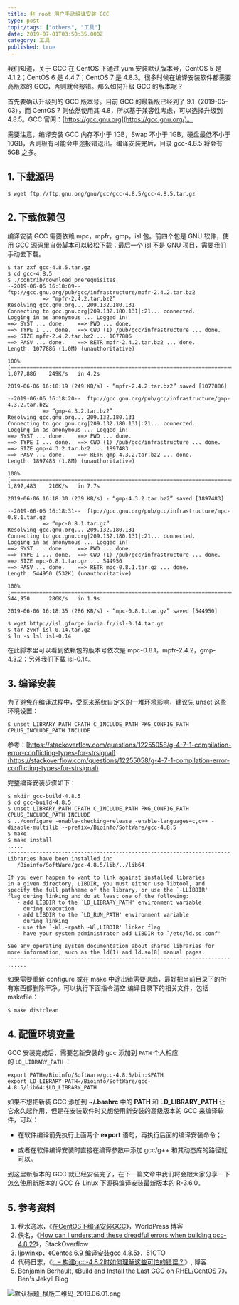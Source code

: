 ```yaml
---
title: 非 root 用户手动编译安装 GCC
type: post
topic/tags: ["others", "工具"]
date: 2019-07-01T03:50:35.000Z
category: 工具
published: true
---
```


我们知道，关于 GCC 在 CentOS 下通过 yum 安装默认版本号，CentOS 5 是 4.1.2；CentOS 6 是 4.4.7；CentOS 7 是 4.8.3。很多时候在编译安装软件都需要高版本的 GCC，否则就会报错。那么如何升级 GCC 的版本呢？

首先要确认升级到的 GCC 版本号。目前 GCC 的最新版已经到了 9.1（2019-05-03），而 CentOS 7 则依然使用其 4.8，所以基于兼容性考虑，可以选择升级到 4.8.5。GCC 官网：[https://gcc.gnu.org](https://gcc.gnu.org/)。

需要注意，编译安装 GCC 内存不小于 1GB，Swap 不小于 1GB，硬盘最低不小于 10GB，否则极有可能会中途报错退出。编译安装完后，目录 gcc-4.8.5 将会有 5GB 之多。



## 1. 下载源码

```shell
$ wget ftp://ftp.gnu.org/gnu/gcc/gcc-4.8.5/gcc-4.8.5.tar.gz
```



## 2. 下载依赖包

编译安装 GCC 需要依赖 mpc，mpfr，gmp，isl 包。前四个包是 GNU 软件，使用 GCC 源码里自带脚本可以轻松下载；最后一个 isl 不是 GNU 项目，需要我们手动去下载。
```shell
$ tar zxf gcc-4.8.5.tar.gz
$ cd gcc-4.8.5
$ ./contrib/download_prerequisites
--2019-06-06 16:18:09--  ftp://gcc.gnu.org/pub/gcc/infrastructure/mpfr-2.4.2.tar.bz2
           => “mpfr-2.4.2.tar.bz2”
Resolving gcc.gnu.org... 209.132.180.131
Connecting to gcc.gnu.org|209.132.180.131|:21... connected.
Logging in as anonymous ... Logged in!
==> SYST ... done.    ==> PWD ... done.
==> TYPE I ... done.  ==> CWD (1) /pub/gcc/infrastructure ... done.
==> SIZE mpfr-2.4.2.tar.bz2 ... 1077886
==> PASV ... done.    ==> RETR mpfr-2.4.2.tar.bz2 ... done.
Length: 1077886 (1.0M) (unauthoritative)

100%[=================================================================================>] 1,077,886    249K/s   in 4.2s

2019-06-06 16:18:19 (249 KB/s) - “mpfr-2.4.2.tar.bz2” saved [1077886]

--2019-06-06 16:18:20--  ftp://gcc.gnu.org/pub/gcc/infrastructure/gmp-4.3.2.tar.bz2
           => “gmp-4.3.2.tar.bz2”
Resolving gcc.gnu.org... 209.132.180.131
Connecting to gcc.gnu.org|209.132.180.131|:21... connected.
Logging in as anonymous ... Logged in!
==> SYST ... done.    ==> PWD ... done.
==> TYPE I ... done.  ==> CWD (1) /pub/gcc/infrastructure ... done.
==> SIZE gmp-4.3.2.tar.bz2 ... 1897483
==> PASV ... done.    ==> RETR gmp-4.3.2.tar.bz2 ... done.
Length: 1897483 (1.8M) (unauthoritative)

100%[=================================================================================>] 1,897,483    210K/s   in 7.7s

2019-06-06 16:18:30 (239 KB/s) - “gmp-4.3.2.tar.bz2” saved [1897483]

--2019-06-06 16:18:31--  ftp://gcc.gnu.org/pub/gcc/infrastructure/mpc-0.8.1.tar.gz
           => “mpc-0.8.1.tar.gz”
Resolving gcc.gnu.org... 209.132.180.131
Connecting to gcc.gnu.org|209.132.180.131|:21... connected.
Logging in as anonymous ... Logged in!
==> SYST ... done.    ==> PWD ... done.
==> TYPE I ... done.  ==> CWD (1) /pub/gcc/infrastructure ... done.
==> SIZE mpc-0.8.1.tar.gz ... 544950
==> PASV ... done.    ==> RETR mpc-0.8.1.tar.gz ... done.
Length: 544950 (532K) (unauthoritative)

100%[=================================================================================>] 544,950      286K/s   in 1.9s

2019-06-06 16:18:35 (286 KB/s) - “mpc-0.8.1.tar.gz” saved [544950]

$ wget http://isl.gforge.inria.fr/isl-0.14.tar.gz
$ tar zvxf isl-0.14.tar.gz
$ ln -s lsl isl-0.14
```

在此脚本里可以看到依赖包的版本号依次是 mpc-0.8.1，mpfr-2.4.2，gmp-4.3.2；另外我们下载 isl-0.14。



## 3. 编译安装

为了避免在编译过程中，受原来系统自定义的一堆环境影响，建议先 unset 这些环境设置：
```shell
$ unset LIBRARY_PATH CPATH C_INCLUDE_PATH PKG_CONFIG_PATH CPLUS_INCLUDE_PATH INCLUDE
```

参考：[https://stackoverflow.com/questions/12255058/g-4-7-1-compilation-error-conflicting-types-for-strsignal](https://stackoverflow.com/questions/12255058/g-4-7-1-compilation-error-conflicting-types-for-strsignal)

完整编译安装步骤如下：
```shell
$ mkdir gcc-build-4.8.5
$ cd gcc-build-4.8.5
$ unset LIBRARY_PATH CPATH C_INCLUDE_PATH PKG_CONFIG_PATH CPLUS_INCLUDE_PATH INCLUDE
$ ../configure -enable-checking=release -enable-languages=c,c++ -disable-multilib --prefix=/Bioinfo/SoftWare/gcc-4.8.5
$ make 
$ make install
.....
----------------------------------------------------------------------
Libraries have been installed in:
   /Bioinfo/SoftWare/gcc-4.8.5/lib/../lib64

If you ever happen to want to link against installed libraries
in a given directory, LIBDIR, you must either use libtool, and
specify the full pathname of the library, or use the `-LLIBDIR'
flag during linking and do at least one of the following:
   - add LIBDIR to the `LD_LIBRARY_PATH' environment variable
     during execution
   - add LIBDIR to the `LD_RUN_PATH' environment variable
     during linking
   - use the `-Wl,-rpath -Wl,LIBDIR' linker flag
   - have your system administrator add LIBDIR to `/etc/ld.so.conf'

See any operating system documentation about shared libraries for
more information, such as the ld(1) and ld.so(8) manual pages.
----------------------------------------------------------------------
......
```

如果需要重新 configure 或在 make 中途出错需要退出，最好把当前目录下的所有东西都删除干净。可以执行下面指令清空 编译目录下的相关文件，包括 makefile：
```shell
$ make distclean
```



## 4. 配置环境变量

GCC 安装完成后，需要包新安装的 gcc 添加到 `PATH` 个人相应的 `LD_LIBRARY_PATH` ：
```shell
export PATH=/Bioinfo/SoftWare/gcc-4.8.5/bin:$PATH
export LD_LIBRARY_PATH=/Bioinfo/SoftWare/gcc-4.8.5/lib64:$LD_LIBRARY_PATH
```

如果不想把新装 GCC 添加到 **~/.bashrc** 中的 **PATH** 和 L**D_LIBRARY_PATH** 让它永久起作用，但是在安装软件时又想使用新安装的高级版本的 GCC 来编译软件，可以：

- 在软件编译前先执行上面两个 **export** 语句，再执行后面的编译安装命令；


- 或者在软件编译安装时直接在编译参数中添加 gcc/g++ 和其动态库的路径就可以。

到这里新版本的 GCC 就已经安装完了，在下一篇文章中我们将会跟大家分享一下怎么使用新版本的 GCC 在 Linux 下源码编译安装最新版本的 R-3.6.0。



## 5. 参考资料

1. 秋水逸冰，《[在CentOS下编译安装GCC](https://teddysun.com/432.html)》，WorldPress 博客
1. 佚名，《[How can I understand these dreadful errors when building gcc-4.8.2?](https://stackoverflow.com/questions/21685255/how-can-i-understand-these-dreadful-errors-when-building-gcc-4-8-2)》，StackOverflow
1. ljpwinxp，《[Centos 6.9 编译安装gcc 4.8.5](http://blog.51cto.com/191226139/2066137)》，51CTO
1. 代码日志，《[c – 构建gcc-4.8.2时如何理解这些可怕的错误？](https://codeday.me/bug/20190121/548141.html)》, 博客
1. Benjamin Berhault, 《[Build and Install the Last GCC on RHEL/CentOS 7](http://benjaminberhault.com//post/2018/06/22/install-gcc-on-rhel-centos-7.html)》，Ben's Jekyll Blog

![默认标题_横版二维码_2019.06.01.png](https://note.bioitee.com/yuque/0/2019/png/126032/1560135956391-9f127ebe-7851-4a9c-b556-30c13fcd21be.png#align=left&display=inline&height=500&name=%E9%BB%98%E8%AE%A4%E6%A0%87%E9%A2%98_%E6%A8%AA%E7%89%88%E4%BA%8C%E7%BB%B4%E7%A0%81_2019.06.01.png&originHeight=500&originWidth=900&size=67641&status=done&width=900)
